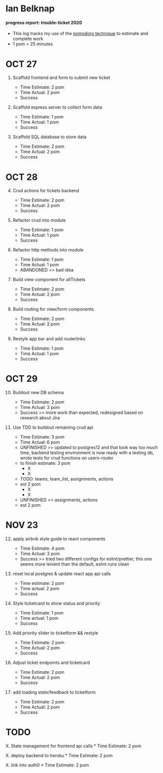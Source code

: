 # Ian Belknap
#### progress report: trouble-ticket 2020
* This log tracks my use of the [pomodoro technique](https://francescocirillo.com/pages/pomodoro-technique) to estimate and complete work
* 1 pom = 25 minutes

# OCT 27
1. Scaffold frontend and form to submit new ticket
	* Time Estimate: 2 pom
	* Time Actual: 2 pom
	* Success

2. Scaffold express server to collect form data
	* Time Estimate: 1 pom
	* Time Actual: 1 pom
	* Success

3. Scaffold SQL database to store data
	* Time Estimate: 2 pom
	* Time Actual: 2 pom
	* Success

# OCT 28
4. Crud actions for tickets backend
	* Time Estimate: 2 pom
	* Time Actual: 2 pom
	* Success

5. Refactor crud into module
	* Time Estimate: 1 pom
	* Time Actual: 1 pom
	* Success

6. Refactor http methods into module
	* Time Estimate: 1 pom
	* Time Actual: 1 pom
	* ABANDONED >> bad idea

7. Build view component for allTickets
	* Time Estimate: 2 pom
	* Time Actual: 2 pom
	* Success

8. Build routing for view/form components
	* Time Estimate: 2 pom
	* Time Actual: 2 pom
	* Success

9. Restyle app bar and add routerlinks
	* Time Estimate: 1 pom
	* Time Actual: 1 pom
	* Success

# OCT 29
10. Buildout new DB schema
	* Time Estimate: 2 pom
	* Time Actual: 3 pom
	* Success >> more work than expected, redesigned based on research about Jira

11. Use TDD to buildout remaining crud api
	* Time Estimate: 3 pom
	* Time Actual: 6 pom
	* UNFINISHED >> updated to postgres12 and that took way too much time, backend testing environment is now ready with a testing db, wrote tests for crud functions on users-router
	* to finish estimate: 3 pom
		* X
		* X
	* TODO: teams, team_list, assignments, actions 
	* est 2 pom
		* X
		* X
	* UNFINISHED >> assignments, actions 
	* est 2 pom

# NOV 23
12. apply airbnb style guide to react components
	* Time Estimate: 4 pom
	* Time Actual: 3 pom
	* Success >> tried two different configs for eslint/prettier, this one seems more lenient than the default, eslint runs clean

13. reset local postgres & update react app api calls
	* Time estimate: 2 pom
	* Time actual: 2 pom
	* Success

14.	Style ticketcard to show status and priority
	* Time Estimate: 1 pom
	* Time actual: 1 pom
	* Success

15. Add priority slider to ticketform && restyle
	* Time Estimate: 2 pom
	* Time Actual: 2 pom
	* Success

16. Adjust ticket endpoints and ticketcard
	* Time Estimate: 2 pom
	* Time Actual: 2 pom
	* Success

17. add loading state/feedback to ticketform
	* Time Estimate: 2 pom
	* Time Actual: 2 pom
	* Success


	

# TODO
X. State management for frontend api calls
	* Time Estimate: 2 pom
	
X. deploy backend to heroku
	* Time Estimate: 2 pom

X. link into auth0
	* Time Estimate: 2 pom